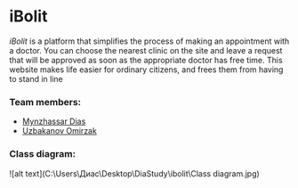 # iBolit

*iBolit* is a platform that simplifies the process of making an appointment with a doctor. You can choose the nearest clinic on the site and leave a request that will be approved as soon as the appropriate doctor has free time. This website makes life easier for ordinary citizens, and frees them from having to stand in line

### Team members:
* [Mynzhassar Dias](https://github.com/Mynzhassar)
* [Uzbakanov Omirzak](https://github.com/pumalcn)

### Class diagram:
![alt text](C:\Users\Диас\Desktop\DiaStudy\ibolit\Class diagram.jpg)

